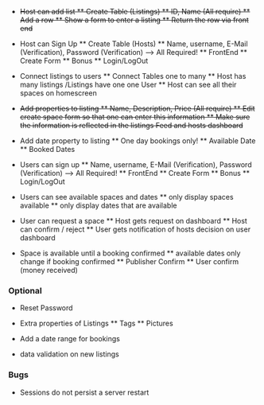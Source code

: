 * ~~Host can add list
  ** Create Table (Listings)
    ** ID, Name (All require)
  ** Add a row
  ** Show a form to enter a listing
  ** Return the row via front end~~


* Host can Sign Up
  ** Create Table (Hosts)
    ** Name, username, E-Mail (Verification), Password (Verification) --> All Required!
  ** FrontEnd
    ** Create Form
  ** Bonus
    ** Login/LogOut

* Connect listings to users
  ** Connect Tables one to many
   ** Host has many listings /Listings have one one User
  ** Host can see all their spaces on homescreen


* ~~Add properties to listing
  ** Name, Description, Price (All require)
  ** Edit create space form so that one can enter this information
  ** Make sure the information is reflected in the listings Feed and hosts dashboard~~

* Add date property to listing
    ** One day bookings only!
    ** Available Date
    ** Booked Dates  

* Users can sign up
    ** Name, username, E-Mail (Verification), Password (Verification) --> All Required!
  ** FrontEnd
    ** Create Form
  ** Bonus
    ** Login/LogOut

* Users can see available spaces and dates
    ** only display spaces available
    ** only display dates that are available


* User can request a space
    ** Host gets request on dashboard
    ** Host can confirm / reject
    ** User gets notification of hosts decision on user dashboard


* Space is available until a booking confirmed
    ** available dates only change if booking confirmed
      ** Publisher Confirm
      ** User confirm (money received)

### Optional

* Reset Password

* Extra properties of Listings
  ** Tags
  ** Pictures

* Add a date range for bookings
* data validation on new listings



### Bugs
* Sessions do not persist a server restart
